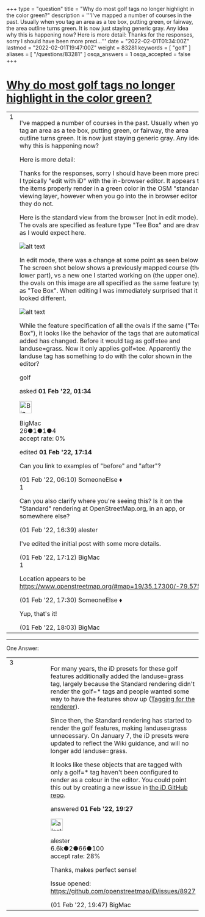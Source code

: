 +++
type = "question"
title = "Why do most golf tags no longer highlight in the color green?"
description = '''I&#x27;ve mapped a number of courses in the past. Usually when you tag an area as a tee box, putting green, or fairway, the area outline turns green. It is now just staying generic gray. Any idea why this is happening now? Here is more detail: Thanks for the responses, sorry I should have been more preci...'''
date = "2022-02-01T01:34:00Z"
lastmod = "2022-02-01T19:47:00Z"
weight = 83281
keywords = [ "golf" ]
aliases = [ "/questions/83281" ]
osqa_answers = 1
osqa_accepted = false
+++

<div class="headNormal">

# [Why do most golf tags no longer highlight in the color green?](/questions/83281/why-do-most-golf-tags-no-longer-highlight-in-the-color-green)

</div>

<div id="main-body">

<div id="askform">

<table id="question-table" style="width:100%;">
<colgroup>
<col style="width: 50%" />
<col style="width: 50%" />
</colgroup>
<tbody>
<tr>
<td style="width: 30px; vertical-align: top"><div class="vote-buttons">
<span id="post-83281-upvote" class="ajax-command post-vote up" rel="nofollow" title="I like this post (click again to cancel)"> </span>
<div id="post-83281-score" class="post-score" title="current number of votes">
1
</div>
<span id="post-83281-downvote" class="ajax-command post-vote down" rel="nofollow" title="I dont like this post (click again to cancel)"> </span> <span id="favorite-mark" class="ajax-command favorite-mark" rel="nofollow" title="mark/unmark this question as favorite (click again to cancel)"> </span>
<div id="favorite-count" class="favorite-count">
&#10;</div>
</div></td>
<td><div id="item-right">
<div class="question-body">
<p>I've mapped a number of courses in the past. Usually when you tag an area as a tee box, putting green, or fairway, the area outline turns green. It is now just staying generic gray. Any idea why this is happening now?</p>
<p>Here is more detail:</p>
<p>Thanks for the responses, sorry I should have been more precise. I typically "edit with iD" with the in-browser editor. It appears that the items properly render in a green color in the OSM "standard" viewing layer, however when you go into the in browser editor they do not.</p>
<p>Here is the standard view from the browser (not in edit mode). The ovals are specified as feature type "Tee Box" and are drawn as I would expect here.</p>
<p><img src="/upfiles/osm_standard_view.jpg" alt="alt text" /></p>
<p>In edit mode, there was a change at some point as seen below. The screen shot below shows a previously mapped course (the lower part), vs a new one I started working on (the upper one). All the ovals on this image are all specified as the same feature type as "Tee Box". When editing I was immediately surprised that it looked different.</p>
<p><img src="/upfiles/osm_editor_view.jpg" alt="alt text" /></p>
<p>While the feature specification of all the ovals if the same ("Tee Box"), it looks like the behavior of the tags that are automatically added has changed. Before it would tag as golf=tee and landuse=grass. Now it only applies golf=tee. Apparently the landuse tag has something to do with the color shown in the editor?</p>
</div>
<div id="question-tags" class="tags-container tags">
<span class="post-tag tag-link-golf" rel="tag" title="see questions tagged &#39;golf&#39;">golf</span>
</div>
<div id="question-controls" class="post-controls">
&#10;</div>
<div class="post-update-info-container">
<div class="post-update-info post-update-info-user">
<p>asked <strong>01 Feb '22, 01:34</strong></p>
<img src="https://secure.gravatar.com/avatar/38f37d5ca92eab8edc14d9f745195898?s=32&amp;d=identicon&amp;r=g" class="gravatar" width="32" height="32" alt="BigMac&#39;s gravatar image" />
<p><span>BigMac</span><br />
<span class="score" title="26 reputation points">26</span><span title="1 badges"><span class="badge1">●</span><span class="badgecount">1</span></span><span title="1 badges"><span class="silver">●</span><span class="badgecount">1</span></span><span title="4 badges"><span class="bronze">●</span><span class="badgecount">4</span></span><br />
<span class="accept_rate" title="Rate of the user&#39;s accepted answers">accept rate:</span> <span title="BigMac has no accepted answers">0%</span></p>
</img>
</div>
<div class="post-update-info post-update-info-edited">
<p><span> edited <strong>01 Feb '22, 17:14</strong> </span></p>
</div>
</div>
<div id="comments-container-83281" class="comments-container">
<span id="83285"></span>
<div id="comment-83285" class="comment">
<div id="post-83285-score" class="comment-score">
&#10;</div>
<div class="comment-text">
<p>Can you link to examples of "before" and "after"?</p>
</div>
<div id="comment-83285-info" class="comment-info">
<span class="comment-age">(01 Feb '22, 06:10)</span> <span class="comment-user userinfo">SomeoneElse ♦</span>
</div>
</div>
<span id="83301"></span>
<div id="comment-83301" class="comment">
<div id="post-83301-score" class="comment-score">
1
</div>
<div class="comment-text">
<p>Can you also clarify where you're seeing this? Is it on the "Standard" rendering at OpenStreetMap.org, in an app, or somewhere else?</p>
</div>
<div id="comment-83301-info" class="comment-info">
<span class="comment-age">(01 Feb '22, 16:39)</span> <span class="comment-user userinfo">alester</span>
</div>
</div>
<span id="83302"></span>
<div id="comment-83302" class="comment">
<div id="post-83302-score" class="comment-score">
&#10;</div>
<div class="comment-text">
<p>I've edited the initial post with some more details.</p>
</div>
<div id="comment-83302-info" class="comment-info">
<span class="comment-age">(01 Feb '22, 17:12)</span> <span class="comment-user userinfo">BigMac</span>
</div>
</div>
<span id="83303"></span>
<div id="comment-83303" class="comment">
<div id="post-83303-score" class="comment-score">
1
</div>
<div class="comment-text">
<p>Location appears to be <a href="https://www.openstreetmap.org/#map=19/35.17300/-79.57545">https://www.openstreetmap.org/#map=19/35.17300/-79.57545</a></p>
</div>
<div id="comment-83303-info" class="comment-info">
<span class="comment-age">(01 Feb '22, 17:30)</span> <span class="comment-user userinfo">SomeoneElse ♦</span>
</div>
</div>
<span id="83304"></span>
<div id="comment-83304" class="comment">
<div id="post-83304-score" class="comment-score">
&#10;</div>
<div class="comment-text">
<p>Yup, that's it!</p>
</div>
<div id="comment-83304-info" class="comment-info">
<span class="comment-age">(01 Feb '22, 18:03)</span> <span class="comment-user userinfo">BigMac</span>
</div>
</div>
</div>
<div id="comment-tools-83281" class="comment-tools">
&#10;</div>
<div class="clear">
&#10;</div>
<div id="comment-83281-form-container" class="comment-form-container">
&#10;</div>
<div class="clear">
&#10;</div>
</div></td>
</tr>
</tbody>
</table>

------------------------------------------------------------------------

<div class="tabBar">

<span id="sort-top"></span>

<div class="headQuestions">

One Answer:

</div>

</div>

<span id="83305"></span>

<div id="answer-container-83305" class="answer">

<table style="width:100%;">
<colgroup>
<col style="width: 50%" />
<col style="width: 50%" />
</colgroup>
<tbody>
<tr>
<td style="width: 30px; vertical-align: top"><div class="vote-buttons">
<span id="post-83305-upvote" class="ajax-command post-vote up" rel="nofollow" title="I like this post (click again to cancel)"> </span>
<div id="post-83305-score" class="post-score" title="current number of votes">
3
</div>
<span id="post-83305-downvote" class="ajax-command post-vote down" rel="nofollow" title="I dont like this post (click again to cancel)"> </span>
</div></td>
<td><div class="item-right">
<div class="answer-body">
<p>For many years, the iD presets for these golf features additionally added the landuse=grass tag, largely because the Standard rendering didn't render the golf=* tags and people wanted some way to have the features show up (<a href="https://wiki.openstreetmap.org/wiki/Tagging_for_the_renderer">Tagging for the renderer</a>).</p>
<p>Since then, the Standard rendering has started to render the golf features, making landuse=grass unnecessary. On January 7, the iD presets were updated to reflect the Wiki guidance, and will no longer add landuse=grass.</p>
<p>It looks like these objects that are tagged with only a golf=* tag haven't been configured to render as a colour in the editor. You could point this out by creating a new issue in <a href="https://github.com/openstreetmap/iD">the iD GitHub repo</a>.</p>
</div>
<div class="answer-controls post-controls">
&#10;</div>
<div class="post-update-info-container">
<div class="post-update-info post-update-info-user">
<p>answered <strong>01 Feb '22, 19:27</strong></p>
<img src="https://secure.gravatar.com/avatar/087bb38ba920baadf1df9dfc473208ec?s=32&amp;d=identicon&amp;r=g" class="gravatar" width="32" height="32" alt="alester&#39;s gravatar image" />
<p><span>alester</span><br />
<span class="score" title="6631 reputation points"><span>6.6k</span></span><span title="2 badges"><span class="badge1">●</span><span class="badgecount">2</span></span><span title="66 badges"><span class="silver">●</span><span class="badgecount">66</span></span><span title="100 badges"><span class="bronze">●</span><span class="badgecount">100</span></span><br />
<span class="accept_rate" title="Rate of the user&#39;s accepted answers">accept rate:</span> <span title="alester has 37 accepted answers">28%</span></p>
</img>
</div>
</div>
<div id="comments-container-83305" class="comments-container">
<span id="83306"></span>
<div id="comment-83306" class="comment">
<div id="post-83306-score" class="comment-score">
&#10;</div>
<div class="comment-text">
<p>Thanks, makes perfect sense!</p>
<p>Issue opened: <a href="https://github.com/openstreetmap/iD/issues/8927">https://github.com/openstreetmap/iD/issues/8927</a></p>
</div>
<div id="comment-83306-info" class="comment-info">
<span class="comment-age">(01 Feb '22, 19:47)</span> <span class="comment-user userinfo">BigMac</span>
</div>
</div>
</div>
<div id="comment-tools-83305" class="comment-tools">
&#10;</div>
<div class="clear">
&#10;</div>
<div id="comment-83305-form-container" class="comment-form-container">
&#10;</div>
<div class="clear">
&#10;</div>
</div></td>
</tr>
</tbody>
</table>

</div>

<div class="paginator-container-left">

</div>

</div>

</div>

